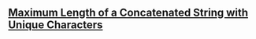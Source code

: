## <a href="https://www.codingninjas.com/codestudio/problems/string-concatination_2195424?source=youtube&campaign=Recursion_Fraz&utm_source=youtube&utm_medium=affiliate&utm_campaign=Recursion_Fraz&leftPanelTab=0">Maximum Length of a Concatenated String with Unique Characters</a>